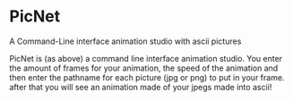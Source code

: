 # PicNet
A Command-Line interface animation studio with ascii pictures

PicNet is (as above) a command line interface animation studio. You enter the amount of
frames for your animation, the speed of the animation and then enter the pathname for each
picture (jpg or png) to put in your frame. after that you will see an animation made of your
jpegs made into ascii!
